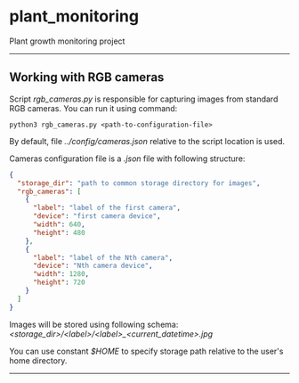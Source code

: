 # plant_monitoring
Plant growth monitoring project

- - -

## Working with RGB cameras
Script *rgb_cameras.py* is responsible for capturing images from standard RGB cameras. You can run it using command:
```shell script
python3 rgb_cameras.py <path-to-configuration-file>
```
By default, file *../config/cameras.json* relative to the script location is used.

Cameras configuration file is a *.json* file with following  structure:
```json
{
  "storage_dir": "path to common storage directory for images",
  "rgb_cameras": [
    {
      "label": "label of the first camera",
      "device": "first camera device",
      "width": 640,
      "height": 480
    },
    {
      "label": "label of the Nth camera",
      "device": "Nth camera device",
      "width": 1280,
      "height": 720
    }
  ]
}
```
Images will be stored using following schema: 
*<storage_dir>/\<label>/\<label>_<current_datetime>.jpg*

You can use constant *$HOME* to specify storage path relative to the user's home directory.

- - -
